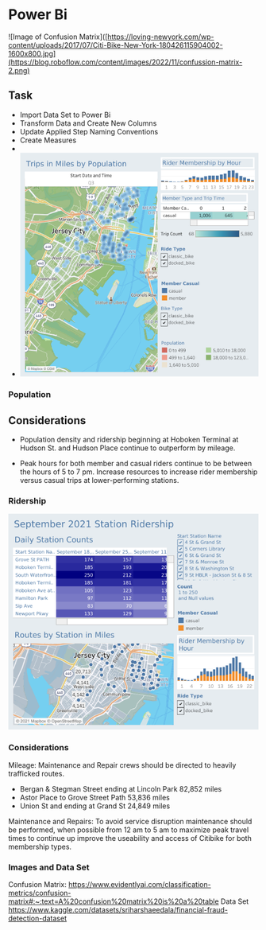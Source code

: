 # Power  Bi 

![Image of Confusion Matrix]([https://loving-newyork.com/wp-content/uploads/2017/07/Citi-Bike-New-York-180426115904002-1600x800.jpg](https://blog.roboflow.com/content/images/2022/11/confussion-matrix-2.png)

## Task 

* Import Data Set to Power Bi 
* Transform Data and Create New Columns
* Update Applied Step Naming Conventions
* Create Measures 
*
* ![image](resourcesTableau/Population%20and%20Ridership.png)

### Population 

## Considerations

* Population density and ridership beginning at Hoboken Terminal at Hudson St. and Hudson Place continue to outperform by mileage.  

* Peak hours for both member and casual riders continue to be between the hours of 5 to 7 pm. Increase resources to increase rider membership versus casual trips at lower-performing stations.

### Ridership 
![image](resourcesTableau/Ridership%20by%20Station.png)


### Considerations

Mileage: Maintenance and Repair crews should be directed to heavily trafficked routes. 

 * Bergan & Stegman Street ending at Lincoln Park 82,852 miles
 * Astor Place to Grove Street Path 53,836 miles 
 * Union St and ending at Grand St 24,849 miles 
 
Maintenance and Repairs: To avoid service disruption maintenance should be performed, when possible from 12 am to 5 am to maximize peak travel times to continue up 
improve the useability and access of Citibike for both membership types. 

### Images and Data Set

Confusion Matrix: https://www.evidentlyai.com/classification-metrics/confusion-matrix#:~:text=A%20confusion%20matrix%20is%20a%20table
Data Set https://www.kaggle.com/datasets/sriharshaeedala/financial-fraud-detection-dataset






